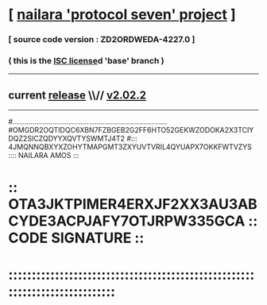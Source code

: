 
# [ [nailara 'protocol seven' project](http://nailara.network/) ]

### [ source code version : ZD2ORDWEDA-4227.0 ]

### ( this is the [ISC license](license)d 'base' branch )
---
## current [release](https://github.com/nailara-technologies/protocol-7/releases) \\\\// [v2.02.2](https://github.com/nailara-technologies/protocol-7/releases/tag/v2.02.2)
---

#.............................................................................
#OMGDR2OQTIDQC6XBN7FZBGEB2G2FF6HTO52GEKWZODOKA2X3TCIYDQZ2SICZQDYYXQVTYSWMTJ4T2
#::: 4JMQNNQBXYXZOHYTMAPGMT3ZXYUVTVRIL4QYUAPX7OKKFWTVZYS :::: NAILARA AMOS :::
# :: OTA3JKTPIMER4ERXJF2XX3AU3ABCYDE3ACPJAFY7OTJRPW335GCA :: CODE SIGNATURE ::
# ::::::::::::::::::::::::::::::::::::::::::::::::::::::::::::::::::::::::::::
